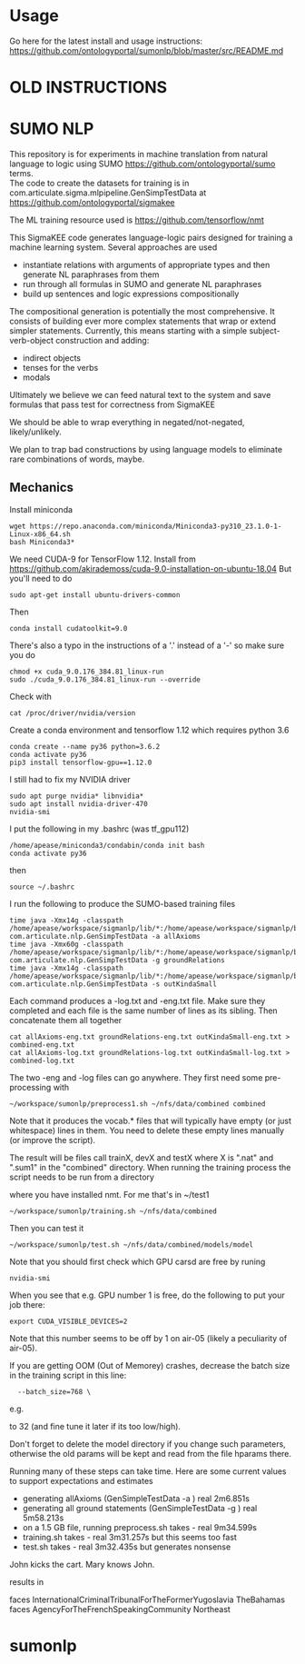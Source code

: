 # Usage
Go here for the latest install and usage instructions:
https://github.com/ontologyportal/sumonlp/blob/master/src/README.md

# OLD INSTRUCTIONS
# SUMO NLP

This repository is for experiments in machine translation from natural language to
logic using SUMO https://github.com/ontologyportal/sumo terms.  
The code to create the datasets for training is in
com.articulate.sigma.mlpipeline.GenSimpTestData at 
https://github.com/ontologyportal/sigmakee

The ML training resource used is https://github.com/tensorflow/nmt

This SigmaKEE code generates language-logic pairs designed for training
a machine learning system.  Several approaches are used
 - instantiate relations with arguments of appropriate types
   and then generate NL paraphrases from them
 - run through all formulas in SUMO and generate NL paraphrases
 - build up sentences and logic expressions compositionally

 The compositional generation is potentially the most comprehensive.
 It consists of building ever more complex statements that wrap or
 extend simpler statements.  Currently, this means starting with
 a simple subject-verb-object construction and adding:
 - indirect objects
 - tenses for the verbs
 - modals
 
Ultimately we believe we can feed natural text to the system and save formulas
that pass test for correctness from SigmaKEE 

We should be able to wrap everything in negated/not-negated, likely/unlikely.

We plan to trap bad constructions by using language models to eliminate rare combinations of words, maybe.

## Mechanics

Install miniconda

```
wget https://repo.anaconda.com/miniconda/Miniconda3-py310_23.1.0-1-Linux-x86_64.sh
bash Miniconda3*
```

We need CUDA-9 for TensorFlow 1.12.  Install from https://github.com/akirademoss/cuda-9.0-installation-on-ubuntu-18.04
But you'll need to do 
```
sudo apt-get install ubuntu-drivers-common
```
Then
```
conda install cudatoolkit=9.0
```
There's also a typo in the instructions of a '.' instead of a '-' so make sure you do

```
chmod +x cuda_9.0.176_384.81_linux-run 
sudo ./cuda_9.0.176_384.81_linux-run --override
```
Check with 
```
cat /proc/driver/nvidia/version
```

Create a conda environment and tensorflow 1.12 which requires python 3.6
```
conda create --name py36 python=3.6.2
conda activate py36
pip3 install tensorflow-gpu==1.12.0
```

I still had to fix my NVIDIA driver
```
sudo apt purge nvidia* libnvidia*
sudo apt install nvidia-driver-470
nvidia-smi
```
I put the following in my .bashrc (was tf_gpu112)

```
/home/apease/miniconda3/condabin/conda init bash
conda activate py36
```

then 

```
source ~/.bashrc
```

I run the following to produce the SUMO-based training files

```
time java -Xmx14g -classpath /home/apease/workspace/sigmanlp/lib/*:/home/apease/workspace/sigmanlp/build/classes com.articulate.nlp.GenSimpTestData -a allAxioms
time java -Xmx60g -classpath /home/apease/workspace/sigmanlp/lib/*:/home/apease/workspace/sigmanlp/build/classes com.articulate.nlp.GenSimpTestData -g groundRelations
time java -Xmx14g -classpath /home/apease/workspace/sigmanlp/lib/*:/home/apease/workspace/sigmanlp/build/classes com.articulate.nlp.GenSimpTestData -s outKindaSmall
```

Each command produces a -log.txt and -eng.txt file.  Make sure they completed 
and each file is the same number of lines as its sibling.  Then concatenate them
all together

```
cat allAxioms-eng.txt groundRelations-eng.txt outKindaSmall-eng.txt > combined-eng.txt
cat allAxioms-log.txt groundRelations-log.txt outKindaSmall-log.txt > combined-log.txt
```

The two -eng and -log files can go anywhere.  They first need some pre-processing with

```
~/workspace/sumonlp/preprocess1.sh ~/nfs/data/combined combined
```

Note that it produces the vocab.* files that will typically have empty
(or just whitespace) lines in them. You need to delete these empty
lines manually (or improve the script).


The result will be files call trainX, devX and testX where X is ".nat" and ".sum1" in the "combined" directory. When running the training process the script needs to be run from a directory

where you have installed nmt.  For me that's in ~/test1

```
~/workspace/sumonlp/training.sh ~/nfs/data/combined
```

Then you can test it

```
~/workspace/sumonlp/test.sh ~/nfs/data/combined/models/model
```

Note that you should first check which GPU carsd are free by runing 

```
nvidia-smi
```

When you see that e.g. GPU number 1 is free, do the following to put
your job there:

```
export CUDA_VISIBLE_DEVICES=2
```

Note that this number seems to be off by 1 on air-05 (likely a
peculiarity of air-05).

If you are getting OOM (Out of Memorey) crashes, decrease the batch
size in the training script in this line:

```
  --batch_size=768 \
```

e.g.

to 32 (and fine tune it later if its too low/high).

Don't forget to delete the model directory if you change such
parameters, otherwise the old params will be kept and read from the
file hparams there.

Running many of these steps can take time.  Here are some current values to support expectations and estimates

- generating allAxioms (GenSimpleTestData -a ) real 2m6.851s
- generating all ground statements (GenSimpleTestData -g ) real	5m58.213s
- on a 1.5 GB file, running preprocess.sh takes - real 9m34.599s
- training.sh takes - real 3m31.257s but this seems too fast
- test.sh takes - real 3m32.435s but generates nonsense

John kicks the cart.
Mary knows John.

results in

faces InternationalCriminalTribunalForTheFormerYugoslavia TheBahamas
faces AgencyForTheFrenchSpeakingCommunity Northeast




# sumonlp
